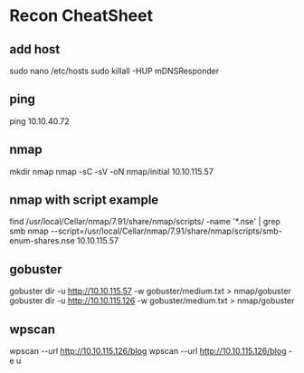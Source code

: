 # Recon CheatSheet

## add host
sudo nano /etc/hosts
sudo killall -HUP mDNSResponder

## ping

ping 10.10.40.72

## nmap

mkdir nmap
nmap -sC -sV -oN nmap/initial 10.10.115.57

## nmap with script example

find /usr/local/Cellar/nmap/7.91/share/nmap/scripts/ -name '*.nse' | grep smb
nmap --script=/usr/local/Cellar/nmap/7.91/share/nmap/scripts/smb-enum-shares.nse 10.10.115.57

## gobuster

gobuster dir -u http://10.10.115.57 -w gobuster/medium.txt > nmap/gobuster
gobuster dir -u http://10.10.115.126 -w gobuster/medium.txt > nmap/gobuster

## wpscan

wpscan --url http://10.10.115.126/blog
wpscan --url http://10.10.115.126/blog -e u
